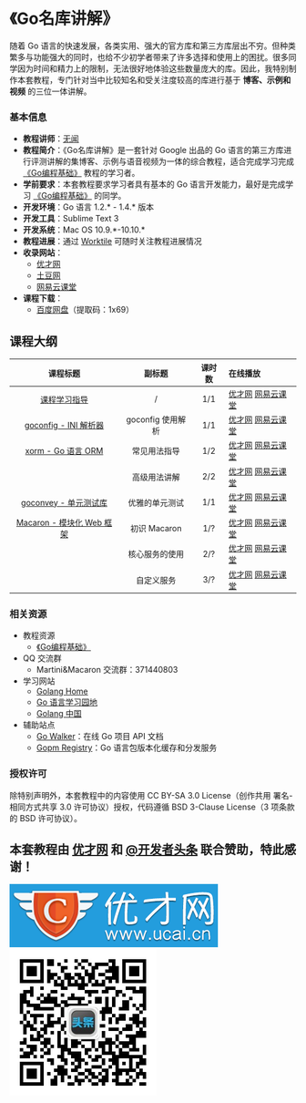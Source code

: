 《Go名库讲解》
===========================

随着 Go 语言的快速发展，各类实用、强大的官方库和第三方库层出不穷。但种类繁多与功能强大的同时，也给不少初学者带来了许多选择和使用上的困扰。很多同学因为时间和精力上的限制，无法很好地体验这些数量庞大的库。因此，我特别制作本套教程，专门针对当中比较知名和受关注度较高的库进行基于 **博客、示例和视频** 的三位一体讲解。

### 基本信息

- **教程讲师**：[无闻](http://weibo.com/Obahua)
- **教程简介**：《Go名库讲解》是一套针对 Google 出品的 Go 语言的第三方库进行评测讲解的集博客、示例与语音视频为一体的综合教程，适合完成学习完成 [《Go编程基础》](https://github.com/Unknwon/go-fundamental-programming) 教程的学习者。
- **学前要求**：本套教程要求学习者具有基本的 Go 语言开发能力，最好是完成学习 [《Go编程基础》](https://github.com/Unknwon/go-fundamental-programming) 的同学。
- **开发环境**：Go 语言 1.2.* - 1.4.\* 版本
- **开发工具**：Sublime Text 3
- **开发系统**：Mac OS 10.9.\*-10.10.*
- **教程进展**：通过 [Worktile](https://worktile.com/project/4e9f358914544ab8b999f800ab900c0d) 可随时关注教程进展情况
- **收录网站**：
	- [优才网](http://www.ucai.cn/course/show/134)
	- [土豆网](http://www.tudou.com/plcover/m1AWOKxI9nQ/)
	- [网易云课堂](http://study.163.com/course/courseMain.htm?courseId=510006#/courseMain)
- **课程下载**：
	- [百度网盘](http://pan.baidu.com/s/1mgMCV5e)（提取码：1x69）

## 课程大纲

|课程标题|副标题|课时数|在线播放|
|:-----:|:---:|:---:|:-----|
|[课程学习指导](lectures/00-introduction)|/|1/1|[优才网](http://www.ucai.cn/course/chapter/134/3699/6825) [网易云课堂](http://study.163.com/course/courseLearn.htm?courseId=510006#/learn/video?lessonId=651089&courseId=510006)|
|[goconfig - INI 解析器](lectures/01-goconfig)|goconfig 使用解析|1/1|[优才网](http://www.ucai.cn/course/chapter/134/3701/6833) [网易云课堂](http://study.163.com/course/courseLearn.htm?courseId=510006#/learn/video?lessonId=659131&courseId=510006)|
|[xorm - Go 语言 ORM](lectures/02-xorm)|常见用法指导|1/2|[优才网](http://www.ucai.cn/course/chapter/134/4068/8271) [网易云课堂](http://study.163.com/course/courseLearn.htm?courseId=510006#/learn/video?lessonId=729063&courseId=510006)|
||高级用法讲解|2/2|[优才网](http://www.ucai.cn/course/chapter/134/4281/9025) [网易云课堂](http://study.163.com/course/courseLearn.htm?courseId=510006#/learn/video?lessonId=876010&courseId=510006)|
|[goconvey - 单元测试库](lectures/03-goconvey)|优雅的单元测试|1/1|[优才网](http://www.ucai.cn/course/chapter/134/4617/9400) [网易云课堂](http://study.163.com/course/courseLearn.htm?courseId=510006#/learn/video?lessonId=999114&courseId=510006)|
|[Macaron - 模块化 Web 框架](lectures/04-macaron)|初识 Macaron|1/?|[优才网](http://www.ucai.cn/course/chapter/134/4638/9497) [网易云课堂](http://study.163.com/course/courseLearn.htm?courseId=510006#/learn/video?lessonId=1051887&courseId=510006)|
||核心服务的使用|2/?|[优才网](http://www.ucai.cn/course/chapter/134/4638/9658) [网易云课堂](http://study.163.com/course/courseLearn.htm?courseId=510006#/learn/video?lessonId=1125042&courseId=510006)|
||自定义服务|3/?|[优才网](http://www.ucai.cn/index.php?app=fullstack&mod=Train&act=show&cid=134&sid=4638&chid=11211) [网易云课堂](http://study.163.com/course/courseLearn.htm?courseId=510006#/learn/video?lessonId=1484008&courseId=510006)|

### 相关资源

- 教程资源
	 - [《Go编程基础》](https://github.com/Unknwon/go-fundamental-programming)
- QQ 交流群
	- Martini&Macaron 交流群：371440803
- 学习网站
	- [Golang Home](http://golanghome.com)
	- [Go 语言学习园地](http://studygolang.com/)
	- [Golang 中国](http://golangtc.com/)
- 辅助站点
	- [Go Walker](http://gowalker.org)：在线 Go 项目 API 文档
	- [Gopm Registry](http://gopm.io)：Go 语言包版本化缓存和分发服务

### 授权许可

除特别声明外，本套教程中的内容使用 CC BY-SA 3.0 License（创作共用 署名-相同方式共享 3.0 许可协议）授权，代码遵循 BSD 3-Clause License（3 项条款的 BSD 许可协议）。

## 本套教程由 [优才网](http://www.ucai.cn/) 和 [@开发者头条](http://toutiao.io/) 联合赞助，特此感谢！

[![优才网 Logo](images/ucai_logo_blue.png)](http://www.ucai.cn) [![开发者头条微信二维码](images/toutiao.jpg)](http://toutiao.io/)
